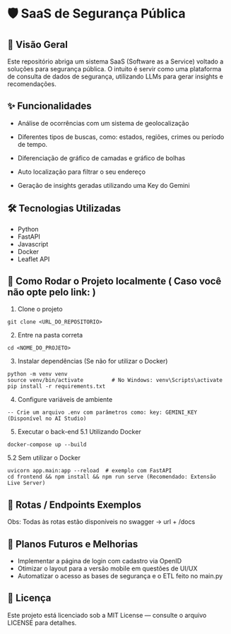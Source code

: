 # 🛡️ SaaS de Segurança Pública

## 🎯 Visão Geral
Este repositório abriga um sistema SaaS (Software as a Service) voltado a soluções para segurança pública. O intuito é servir como uma plataforma de consulta de dados de segurança, utilizando LLMs para gerar insights e recomendações.

## ✨ Funcionalidades

- Análise de ocorrências com um sistema de geolocalização

- Diferentes tipos de buscas, como: estados, regiões, crimes ou período de tempo.

- Diferenciação de gráfico de camadas e gráfico de bolhas

- Auto localização para filtrar o seu endereço

- Geração de insights geradas utilizando uma Key do Gemini


## 🛠 Tecnologias Utilizadas

- Python 
- FastAPI
- Javascript
- Docker 
- Leaflet API

## 🚀 Como Rodar o Projeto localmente ( Caso você não opte pelo link: <url>)

1. Clone o projeto
```
git clone <URL_DO_REPOSITORIO>
```
2. Entre na pasta correta
```
cd <NOME_DO_PROJETO>
```
3. Instalar dependências (Se não for utilizar o Docker)
```
python -m venv venv
source venv/bin/activate         # No Windows: venv\Scripts\activate
pip install -r requirements.txt
```
4. Configure variáveis de ambiente
```
-- Crie um arquivo .env com parâmetros como: key: GEMINI_KEY (Disponível no AI Studio)
```
5. Executar o back-end
5.1 Utilizando Docker
```
docker-compose up --build
```
5.2 Sem utilizar o Docker
```
uvicorn app.main:app --reload  # exemplo com FastAPI
cd frontend && npm install && npm run serve (Recomendado: Extensão Live Server)
```
## 🧭 Rotas / Endpoints Exemplos

Obs: Todas às rotas estão disponíveis no swagger -> url + /docs

## 🔮 Planos Futuros e Melhorias

- Implementar a página de login com cadastro via OpenID
- Otimizar o layout para a versão mobile em questões de UI/UX
- Automatizar o acesso as bases de segurança e o ETL feito no main.py

## 📄 Licença

Este projeto está licenciado sob a MIT License — consulte o arquivo LICENSE para detalhes.
